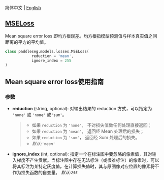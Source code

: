 简体中文 | [English](MSELoss_en.md)
## [MSELoss](../../../paddleseg/models/losses/mean_square_error_loss.py)
Mean square error loss 即均方根误差。均方根指模型预测值与样本真实值之间距离的平方的平均值。

```python
class paddleseg.models.losses.MSELoss(
            reduction = 'mean',
            ignore_index = 255
)
```

## Mean square error loss使用指南

### 参数
* **reduction** (string, optional): 对输出结果的 reduction 方式，可以指定为 ``'none'`` 或 ``'none'`` 或``'sum'``。

    > - 如果 `reduction` 为 ``'none'``， 不对损失值做任何处理直接返回；
    > - 如果 `reduction` 为 ``'mean'``， 返回经 Mean 处理后的损失；
    > - 如果 `reduction` 为 ``'sum'``， 返回经 Sum 处理后的损失。
    > - *默认:``'mean'``*
* **ignore_index** (int, optional): 指定一个在标注图中要忽略的像素值，其对输入梯度不产生贡献。当标注图中存在无法标注（或很难标注）的像素时，可以将其标注为某特定灰度值。在计算损失值时，其与原图像对应位置的像素将不作为损失函数的自变量。 *默认:``255``*
